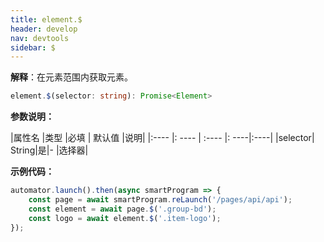 ```yaml
---
title: element.$
header: develop
nav: devtools
sidebar: $
---
```


**解释**：在元素范围内获取元素。

```ts
element.$(selector: string): Promise<Element>
```

**参数说明：**

|属性名 |类型  |必填 | 默认值 |说明|
|:---- |: ---- | :---- |: ----|:----|
|selector| String|是|- |选择器|

**示例代码：**

```js
automator.launch().then(async smartProgram => {
    const page = await smartProgram.reLaunch('/pages/api/api');
    const element = await page.$('.group-bd');
    const logo = await element.$('.item-logo');
});
```


